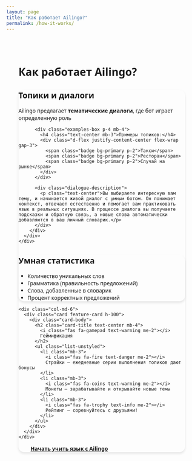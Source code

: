 ```yaml
---
layout: page
title: "Как работает Ailingo?"
permalink: /how-it-works/
---
```


<div class="how-it-works-container">
  <h1 class="text-center mb-5">Как работает Ailingo?</h1>

  <div class="row mb-5">
    <div class="col-md-8 mx-auto">
      <div class="card feature-card">
        <div class="card-body">
          <h2 class="card-title text-center mb-4">
            <i class="fas fa-comments text-primary me-2"></i>
            Топики и диалоги
          </h2>
          <p class="lead text-center mb-4">Ailingo предлагает <strong>тематические диалоги</strong>, где бот играет определенную роль</p>
          
          <div class="examples-box p-4 mb-4">
            <h4 class="text-center mb-3">Примеры топиков:</h4>
            <div class="d-flex justify-content-center flex-wrap gap-3">
              <span class="badge bg-primary p-2">Такси</span>
              <span class="badge bg-primary p-2">Ресторан</span>
              <span class="badge bg-primary p-2">Случай на рынке</span>
            </div>
          </div>

          <div class="dialogue-description">
            <p class="text-center">Вы выбираете интересную вам тему, и начинается живой диалог с умным ботом. Он понимает контекст, отвечает естественно и помогает вам практиковать язык в реальных ситуациях. В процессе диалога вы получаете подсказки и обратную связь, а новые слова автоматически добавляются в ваш личный словарик.</p>
          </div>
        </div>
      </div>
    </div>
  </div>

  <div class="row mb-5">
    <div class="col-md-6">
      <div class="card feature-card h-100">
        <div class="card-body">
          <h2 class="card-title text-center mb-4">
            <i class="fas fa-chart-bar text-success me-2"></i>
            Умная статистика
          </h2>
          <ul class="list-unstyled">
            <li class="mb-3">
              <i class="fas fa-check-circle text-success me-2"></i>
              Количество уникальных слов
            </li>
            <li class="mb-3">
              <i class="fas fa-check-circle text-success me-2"></i>
              Грамматика (правильность предложений)
            </li>
            <li class="mb-3">
              <i class="fas fa-check-circle text-success me-2"></i>
              Слова, добавленные в словарик
            </li>
            <li class="mb-3">
              <i class="fas fa-check-circle text-success me-2"></i>
              Процент корректных предложений
            </li>
          </ul>
        </div>
      </div>
    </div>

    <div class="col-md-6">
      <div class="card feature-card h-100">
        <div class="card-body">
          <h2 class="card-title text-center mb-4">
            <i class="fas fa-gamepad text-warning me-2"></i>
            Геймификация
          </h2>
          <ul class="list-unstyled">
            <li class="mb-3">
              <i class="fas fa-fire text-danger me-2"></i>
              Страйки — ежедневные серии выполнения топиков дают бонусы
            </li>
            <li class="mb-3">
              <i class="fas fa-coins text-warning me-2"></i>
              Монеты — зарабатывайте и открывайте новые темы
            </li>
            <li class="mb-3">
              <i class="fas fa-trophy text-info me-2"></i>
              Рейтинг — соревнуйтесь с друзьями!
            </li>
          </ul>
        </div>
      </div>
    </div>
  </div>

  <div class="text-center mt-5">
    <a href="https://ailingo.artux.net" class="btn btn-success btn-lg">
      Начать учить язык с Ailingo
    </a>
  </div>
</div>

<style>
.how-it-works-container {
  max-width: 1200px;
  margin: 0 auto;
  padding: 2rem;
}

.feature-card {
  border: none;
  border-radius: 15px;
  box-shadow: 0 4px 6px rgba(0, 0, 0, 0.1);
  transition: transform 0.3s ease;
}

.feature-card:hover {
  transform: translateY(-5px);
}

.examples-box {
  background: #f8f9fa;
  border-radius: 10px;
}

.badge {
  font-size: 1rem;
  padding: 0.5rem 1rem;
  margin: 0.25rem;
}

.btn-lg {
  padding: 1rem 2rem;
  font-weight: 600;
}

body {
  font-family: 'Comfortaa', 'Segoe UI', sans-serif;
}
</style>
